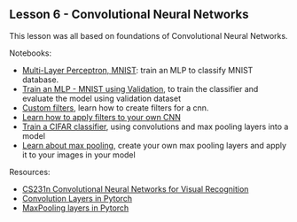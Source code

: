 ## Lesson 6 - Convolutional Neural Networks 

This lesson was all based on foundations of Convolutional Neural Networks.

Notebooks: 

- [Multi-Layer Perceptron, MNIST](#mnist_mlp_exercise.ipynb): train an MLP to classify MNIST database. 
- [Train an MLP - MNIST using Validation](#mnist_mlp_solution_with_validation.ipynb), to train the classifier and evaluate the model using validation dataset
- [Custom filters](#custom_filters.ipynb), learn how to create filters for a cnn.
- [Learn how to apply filters to your own CNN](#conv_visualization.ipynb)
- [Train a CIFAR classifier](#cifar10_cnn_exercise.ipynb), using convolutions and max pooling layers into a model
- [Learn about max pooling](#maxpooling_visualization.ipynb), create your own max pooling layers and apply it to your images in your model
    

Resources: 
 - [CS231n Convolutional Neural Networks for Visual Recognition](http://cs231n.github.io/convolutional-networks/#conv)
 - [Convolution Layers in Pytorch](https://pytorch.org/docs/stable/nn.html#convolution-layers)
 - [MaxPooling layers in Pytorch](https://pytorch.org/docs/stable/nn.html#pooling-layers)